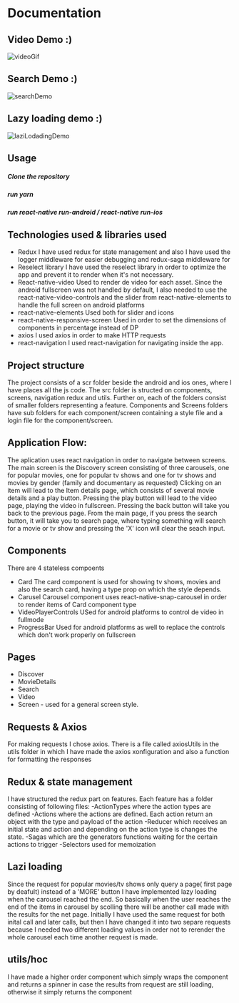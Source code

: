 # Documentation

## Video Demo :)
![videoGif](https://user-images.githubusercontent.com/33875320/117580500-debd5b00-b100-11eb-9c60-2bebd0872fb5.gif)

## Search Demo :) 
![searchDemo](https://user-images.githubusercontent.com/33875320/117580479-c8af9a80-b100-11eb-882b-6fb42c0bb0ac.gif)

## Lazy loading demo :)
![laziLodadingDemo](https://user-images.githubusercontent.com/33875320/117580513-ebda4a00-b100-11eb-8810-b10cbbfea8fe.gif)


## Usage

##### Clone the repository
##### run yarn
##### run react-native run-android / react-native run-ios

## Technologies used & libraries used

- Redux
  I have used redux for state management and also I have used the logger middleware for easier debugging and redux-saga middleware for 
- Reselect library
  I have used the reselect library in order to optimize the app and prevent it to render when it's not necessary.
- React-native-video
  Used to render de video for each asset. Since the android fullscreen was not handled by default, I also needed to use the react-native-video-controls
  and the slider from react-native-elements to handle the full screen on android platforms
- react-native-elements 
  Used both for slider and icons
- react-native-responsive-screen
  Used in order to set the dimensions of components in percentage instead of DP
- axios 
  I used axios in order to make HTTP requests
- react-navigation
  I used react-navigation for navigating inside the app.
  
## Project structure
  The project consists of a scr folder beside the android and ios ones, where I have places all the js code.
  The src folder is structed on components, screens, navigation redux and utils. Further on, each of the folders consist of smaller folders representing a feature.
  Components and Screens folders have sub folders for each component/screen containing a style file and a login file for the component/screen.
  
## Application Flow:
  The aplication uses react navigation in order to navigate between screens. The main screen is the Discovery screen consisting of
  three carousels, one for popular movies, one for popular tv shows and one for tv shows and movies by gender (family and documentary as requested)
  Clicking on an item will lead to the Item details page, which consists of several movie details and a play button. Pressing the play button will lead to the video page,
  playing the video in fullscreen. Pressing the back button will take you back to the previous page. 
  From the main page, if you press the search button, it will take you to search page, where typing something will search for a movie or tv show and pressing the 'X' icon 
  will clear the seach input.
  
## Components
  There are 4 stateless compoents
  - Card
    The card component is used for showing tv shows, movies and also the search card, having a type prop on which the style depends. 
  - Carusel
    Carousel component uses react-native-snap-carousel in order to render items of Card component type
  - VideoPlayerControls
    USed for android platforms to control de video in fullmode
  - ProgressBar
    Used for android platforms as well to replace the controls which don't work properly on fullscreen
    
## Pages
  - Discover
  - MovieDetails
  - Search
  - Video
  - Screen - used for a general screen style.
  
## Requests & Axios
  For making requests I chose axios. There is a file called axiosUtils in the utils folder in which I have made the axios xonfiguration and also a function for formatting the responses
  
## Redux & state management
  I have structured the redux part on features. Each feature has a folder consisting of following files:
  -ActionTypes where the action types are defined
  -Actions where the actions are defined. Each action return an object with the type and payload of the action
  -Reducer which receives an initial state and action and depending on the action type is changes the state.
  -Sagas which are the generators functions waiting for the certain actions to trigger 
  -Selectors used for memoization
  
## Lazi loading
   Since the request for popular movies/tv shows only query a page( first page by deafult) instead of a 'MORE' button I have implemented lazy loading when the carousel reached the end.
   So basically when the user reaches the end of the items in carousel by scolling there will be another call made with the results for the net page.
   Initially I have used the same request for both inital call and later calls, but then I have changed it into two separe requests because I needed two different loading values in 
   order not to rerender the whole carousel each time another request is made.
   
## utils/hoc
  I have made a higher order component which simply wraps the component and returns a spinner in case the results from request are still loading, otherwise it simply returns the component
  
  

